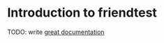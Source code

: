 # Introduction to friendtest

TODO: write [great documentation](http://jacobian.org/writing/great-documentation/what-to-write/)
